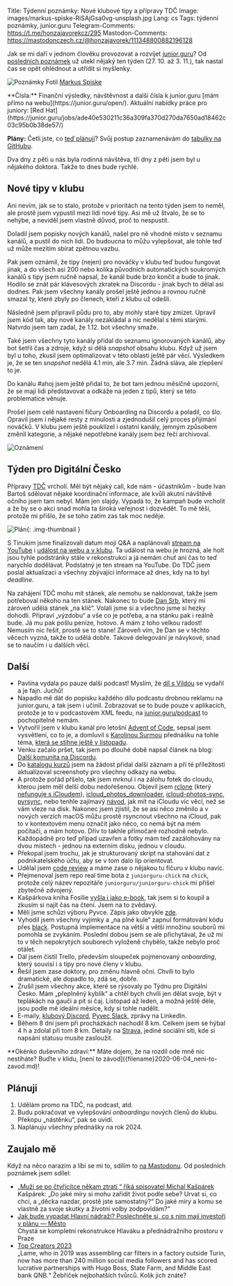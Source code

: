 Title: Týdenní poznámky: Nové klubové tipy a přípravy TDČ
Image: images/markus-spiske-RiSAjGsa0vg-unsplash.jpg
Lang: cs
Tags: týdenní poznámky, junior.guru
Telegram-Comments: https://t.me/honzajavorekcz/295
Mastodon-Comments: https://mastodonczech.cz/@honzajavorek/111348800882196128

Jak se mi daří v jednom člověku provozovat a rozvíjet [junior.guru](https://junior.guru/)?
Od [posledních poznámek]({filename}2023-10-27_tydenni-poznamky-dna-a-oubite-v-sedym-habite.md) už utekl nějaký ten týden (27. 10. až 3. 11.), tak nastal čas se opět ohlédnout a utřídit si myšlenky.

![Poznámky]({static}/images/markus-spiske-RiSAjGsa0vg-unsplash.jpg)
Fotil [Markus Spiske](https://unsplash.com/@markusspiske)

<div class="alert alert-warning" role="alert" markdown="1">
**Čísla:** Finanční výsledky, návštěvnost a další čísla k junior.guru [mám přímo na webu](https://junior.guru/open/).
Aktuální nabídky práce pro juniory: [Red Hat](https://junior.guru/jobs/ade40e530211c36a309fa370d270da7650ad18462c03c95b0b38de57/)

**Plány:** Četli jste, co [teď plánuji]({filename}2023-08-07_letni-pit-stop.md)?
Svůj postup zaznamenávám do [tabulky na GitHubu](https://github.com/orgs/juniorguru/projects/3/).
</div>

Dva dny z pěti u nás byla rodinná návštěva, tři dny z pěti jsem byl u nějakého doktora.
Takže to dnes bude rychlé.

## Nové tipy v klubu

Ani nevím, jak se to stalo, protože v prioritách na tento týden jsem to neměl, ale prostě jsem vypustil mezi lidi nové tipy.
Asi mě už štvalo, že se to nehýbe, a neviděl jsem vlastně důvod, proč to nespustit.

Doladil jsem popisky nových kanálů, našel pro ně vhodné místo v seznamu kanálů, a pustil do nich lidi.
Do budoucna to můžu vylepšovat, ale tohle teď už může mezitím sbírat zpětnou vazbu.

Pak jsem oznámil, že tipy (nejen) pro nováčky v klubu teď budou fungovat jinak, a do všech asi 200 nebo kolika původních automatických soukromých kanálů s tipy jsem ručně napsal, že kanál bude brzo končit a bude to jinak.
Hodilo se znát pár klávesových zkratek na Discordu - jinak bych to dělal asi dodnes.
Pak jsem všechny kanály prošel ještě jednou a rovnou ručně smazal ty, které zbyly po členech, kteří z klubu už odešli.

Následně jsem připravil půdu pro to, aby mohly staré tipy zmizet.
Upravil jsem kód tak, aby nové kanály nezakládal a nic nedělal s těmi starými.
Natvrdo jsem tam zadal, že 1.12. bot všechny smaže.

Také jsem všechny tyto kanály přidal do seznamu ignorovaných kanálů, aby bot šetřil čas a zdroje, když si dělá _snapshot_ obsahu klubu.
Když už jsem byl u toho, zkusil jsem optimalizovat v této oblasti ještě pár věcí.
Výsledkem je, že se ten _snapshot_ nedělá 4.1 min, ale 3.7 min.
Žádná sláva, ale zlepšení to je.

Do kanálu #ahoj jsem ještě přidal to, že bot tam jednou měsíčně upozorní, že se mají lidi představovat a odkáže na jeden z tipů, který se této problematice věnuje.

Prošel jsem celé nastavení fičury Onboarding na Discordu a poladil, co šlo.
Opravil jsem i nějaké resty z minulosti a zjednodušil celý proces přijímání nováčků.
V klubu jsem ještě pouklízel i ostatní kanály, jemným způsobem změnil kategorie, a nějaké nepotřebné kanály jsem bez řečí archivoval.

![Oznámení]({static}/images/screenshot-2023-11-03-at-21-39-25.png)

## Týden pro Digitální Česko

Přípravy [TDČ](https://www.budoucnostjedigitalni.cz) vrcholí.
Měl být nějaký call, kde nám - účastníkům - bude Ivan Bartoš sdělovat nějaké koordinační informace, ale kvůli akutní návštěvě očního jsem tam nebyl.
Mám jen slajdy.
Vypadá to, že kampaň bude vrcholit a že by se o akci snad mohla ta široká veřejnost i dozvědět.
To mě těší, protože mi přišlo, že se toho zatím zas tak moc neděje.

![Plán]({static}/images/screenshot-2023-11-03-at-21-56-31.png){: .img-thumbnail }

S Tinukim jsme finalizovali datum mojí Q&A a naplánovali [stream na YouTube](https://youtube.com/live/9mpIl8kFulA) i [událost na webu a v klubu](https://junior.guru/events/39/).
Ta událost na webu je hrozná, ale holt jsou tyhle podstránky stále v rekonstrukci a já nemám chuť ani čas to teď narychlo dodělávat.
Podstatný je ten stream na YouTube.
Do TDČ jsem poslal aktualizaci a všechny zbývající informace až dnes, kdy na to byl _deadline_.

Na zahájení TDČ mohu mít stánek, ale nemohu se naklonovat, takže jsem potřeboval někoho na ten stánek.
Nakonec to bude [Dan Srb](https://www.linkedin.com/in/danielsrb/), který mi zároveň udělá stánek „na klíč“.
Volali jsme si a všechno jsme si hezky dohodli.
Připraví „výzdobu“ a vše co je potřeba, a na stánku pak i reálně bude.
Já mu pak pošlu peníze, hotovo.
A mám z toho velkou radost!
Nemusím nic řešit, prostě se to stane!
Zároveň vím, že Dan se v těchto věcech vyzná, takže to udělá dobře.
Takové delegování je návykové, snad se to naučím i u dalších věcí.

## Další

-   Pavlína vydala po pauze další podcast!
    Myslím, že [díl s Vildou](https://junior.guru/podcast/19/) se vydařil a je fajn.
    Juchů!
-   Napadlo mě dát do popisku každého dílu podcastu drobnou reklamu na junior.guru, a tak jsem i učinil.
    Zobrazovat se to bude pouze v aplikacích, protože je to v podcastovém XML feedu, na [junior.guru/podcast](https://junior.guru/podcast) to pochopitelně nemám.
-   Vytvořil jsem v klubu kanál pro letošní [Advent of Code](https://adventofcode.com/), sepsal jsem vysvětlení, co to je, a domluvil s [Karolinou Surmou](https://www.linkedin.com/in/karolina-surma-950452b7/) přednášku na tohle téma, [která se stihne ještě v listopadu](https://junior.guru/events/40/).
-   Venku začalo pršet, tak jsem po dlouhé době napsal článek na blog: [Další komunita na Discordu]({filename}/2023-10-28_dalsi-komunita-na-discordu.md).
-   Do [katalogu kurzů](https://junior.guru/courses/) jsem na žádost přidal další záznam a při té příležitosti aktualizoval screenshoty pro všechny odkazy na webu.
-   A protože pořád přšelo, tak jsem mrknul i na zálohu fotek do cloudu, kterou jsem měl delší dobu nedořešenou.
    Objevil jsem [rclone](https://github.com/rclone/rclone/) (který [nefunguje s iCloudem](https://github.com/rclone/rclone/issues/1778)), [icloud_photos_downloader](https://github.com/icloud-photos-downloader/icloud_photos_downloader), [icloud-photos-sync](https://github.com/steilerDev/icloud-photos-sync), [pyrsync](https://github.com/isislovecruft/pyrsync), nebo tenhle zajímavý [návod](https://www.reddit.com/r/osx/comments/vftz9d/how_to_stop_macbook_from_downloading_the_entire/), jak mít na iCloudu víc věcí, než se vám vleze na disk.
    Nakonec jsem zjistil, že se asi něco změnilo a v nových verzích macOS můžu prostě rsyncnout všechno na iCloud, pak to v kontextovém menu označit jako něco, co nemá být na mém počítači, a mám hotovo.
    Dřív to takhle přímočaré rozhodně nebylo.
    Každopádně pro teď případ uzavřen a fotky mám teď zazálohovány na dvou místech - jednou na externím disku, jednou v cloudu.
-   Překopal jsem trochu, jak je strukturovaný skript na stahování dat z podnikatelského účtu, aby se v tom dalo líp orientovat.
-   Udělal jsem [code review](https://github.com/juniorguru/juniorguru-chick/pull/32) a máme zase o nějakou tu fičuru v klubu navíc.
-   Přejmenoval jsem repo real time bota z `juniorguru-chick` na `chick`, protože celý název repozitáře `juniorguru/juniorguru-chick` mi přišel zbytečně zdvojený.
-   Kašpárkova kniha Fosilie [vyšla i jako e-book](https://www.palmknihy.cz/ekniha/fosilie-389616), tak jsem si to koupil a zkusím si najít čas na čtení.
    Jsem na to zvědavý.
-   Měli jsme schůzi výboru Pyvce.
    Zápis jako obvykle [zde](https://docs.pyvec.org/operations/meeting-notes.html).
-   Vyhodil jsem všechny vyjímky a „na plné kule“ zapnul formátování kódu přes [black](https://github.com/psf/black).
    Postupná implementace na větší a větší množinu souborů mi pomohla se zvykáním.
    Poslední dobou jsem se ale přichytával, že už mi to v těch nepokrytých souborech vyloženě chybělo, takže nebylo proč otálet.
-   Dál jsem čistil Trello, především sloupeček pojmenovaný _onboarding_, který souvisí i s tipy pro nové členy v klubu.
-   Řešil jsem zase doktory, pro změnu hlavně oční.
    Chvíli to bylo dramatické, ale dopadlo to, zdá se, dobře.
-   Zrušil jsem všechny akce, které se rýsovaly po Týdnu pro Digitální Česko.
    Mám „přeplněný kyblík“ a chtěl bych chvíli jen dělat svoje, být v teplákách na gauči a pít si čaj.
    Listopad až leden, a možná ještě déle, jsou podle mě ideální měsíce, kdy si tohle nadělit.
-   E-maily, [klubový Discord](https://junior.guru/club/), [Pyvec Slack](https://docs.pyvec.org/operations/support.html#sit-kontaktu), zprávy na LinkedIn.
-   Během 8 dní jsem při procházkách nachodil 8 km. Celkem jsem se hýbal 4 h a zdolal při tom 8 km.
    Detaily na [Strava](https://www.strava.com/athletes/31242569), jediné sociální síti, kde si napsání statusu musíte zasloužit.

<div class="alert alert-warning" role="alert" markdown="1">
**Okénko duševního zdraví:**
Máte dojem, že na rozdíl ode mně nic nestíháte?
Buďte v klidu, [není to závod]({filename}2020-06-04_neni-to-zavod.md)!
</div>

## Plánuji

1.  Udělám promo na TDČ, na podcast, atd.
2.  Budu pokračovat ve vylepšování _onboardingu_ nových členů do klubu.
    Překopu „nástěnku“, pak se uvidí.
3.  Naplánuju všechny přednášky na rok 2024.

## Zaujalo mě

Když na něco narazím a líbí se mi to, sdílím to [na Mastodonu](https://mastodonczech.cz/@honzajavorek).
Od posledních poznámek jsem sdílel:

- [„Muži se po čtyřicítce někam ztratí,“ říká spisovatel Michal Kašpárek](https://www.seznamzpravy.cz/clanek/kultura-muzi-se-po-ctyricitce-nekam-ztrati-rika-spisovatel-michal-kasparek-239175)<br>Kašpárek: „Do jaké míry si mohu zařídit život podle sebe? Urvat si, co chci, a „děcka nazdar, prostě jste samostatný?“ Do jaké míry a komu se vlastně za svoje skutky a životní volby zodpovídám?“
- [Jak bude vypadat Hlavní nádraží? Poslechněte si, co s nim mají investoři v plánu — Město](https://www.buzzsprout.com/2007031)<br>Chystá se kompletní rekonstrukce Hlaváku a přednádražního prostoru v Praze
- [Top Creators 2023](https://www.forbes.com/sites/stevenbertoni/2023/09/26/top-creators-2023/)<br>„Lame, who in 2019 was assembling car filters in a factory outside Turin, now has more than 240 million social media followers and has scored lucrative partnerships with Hugo Boss, State Farm, and Middle East bank QNB.“ Žebříček nejbohatších tvůrců. Kolik jich znáte?
